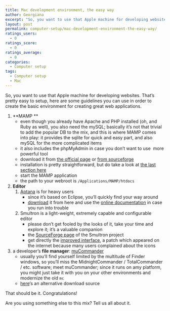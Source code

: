 ```yaml
---
title: Mac development environment, the easy way
author: Georgiana
excerpt: "So, you want to use that Apple machine for developing websites. That's pretty easy to setup, here are some guidelines you can use in order to create the basic environment for creating great web applications."
layout: post
permalink: computer-setup/mac-development-environment-the-easy-way/
ratings_users:
  - 0
ratings_score:
  - 0
ratings_average:
  - 0
categories:
  - Computer setup
tags:
  - Computer setup
  - Mac
---
```

So, you want to use that Apple machine for developing websites. That&#8217;s pretty easy to setup, here are some guidelines you can use in order to create the basic environment for creating great web applications.

  1. **MAMP **
      * even though you already have Apache and PHP installed (oh, and Ruby as well), you also need the mySQL; basically it&#8217;s not that trivial to add the popular DB to the mix, and this is where MAMP comes into play: it provides the sqlite for quick and easy part, and also mySQL for the more complicated items
      * it also includes the phpMyAdmin in case you don&#8217;t want to use  more powerful tool
      * download it from [the official page][1] or [from sourceforge][2]
      * installation is pretty straightforward, but do take a look at [the last section here][3]
      * start the MAMP application
      * the path to your webroot is `/Applications/MAMP/htdocs`
  2. **Editor**
      1. [Aptana][4] is for heavy users
          * since it&#8217;s based on Eclipse, you&#8217;ll quickly find your way around
          * [download][5] it from here and use the [online documentation][6] in case you run into trouble
      2. Smultron is a light-weight, extremely capable and configurable editor
          * please don&#8217;t get fooled by the looks of it, take your time and explore it; it&#8217;s a valuable companion
          * the [SourceForge page][7] of the Smultron project
          * get directly the [improved interface][8], a patch which appeared on the internet because many users complained about the icons
  3. a developer&#8217;s **file manager**: [muCommander][9]
      * usually you&#8217;ll find yourself limited by the multitude of Finder windows, so you&#8217;ll miss the MidnightCommander / TotalCommander / etc. software; meet muCommander; since it runs on amy platform, you might just take it with you on your other environments and modernize the old `mc`
      * [here][10]&#8216;s an alternative download source

That should be it. Congratulations!

Are you using something else to this mix? Tell us all about it.

 [1]: http://www.mamp.info/en/downloads/index.html "Download MAMP"
 [2]: http://sourceforge.net/projects/mamp/ "Download MAMP"
 [3]: http://www.mamp.info/en/documentation/index.html "Installation notes for MAMP"
 [4]: http://www.aptana.org/ "Official site: Aptana"
 [5]: http://www.aptana.org/studio/download "Download Aptana"
 [6]: http://www.aptana.com/support "Aptana Support Center"
 [7]: http://smultron.sourceforge.net/ "Official page: Smultron editor"
 [8]: http://www.shinze.com/index.php/post/2006/09/18/142-a-new-set-of-icons-for-smultron "Smultron icon sets: intructions & download"
 [9]: http://www.mucommander.com/ "Official page: muCommander"
 [10]: http://www.macupdate.com/info.php/id/13763/mucommander "Download muCommander"
